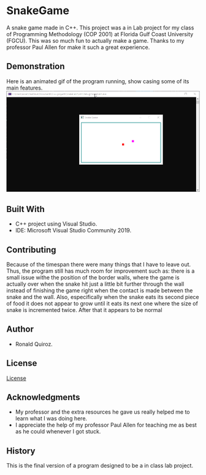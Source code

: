 # SnakeGame
A snake game made in C++. This project was a in Lab project for my class of Programming Methodology (COP 2001) at Florida Gulf Coast University (FGCU). This was so much fun to actually make a game. Thanks to my professor Paul Allen for make it such a great experience.

## Demonstration

Here is an animated gif of the program running, show casing some of its main features. <br />
![Demonstration GIF](resources/3zLdTJV4w0.gif)  <br />

## Built With
* C++ project using Visual Studio.
* IDE: Microsoft Visual Studio Community 2019. 

## Contributing
Because of the timespan there were many things that I have to leave out. Thus, the program still has much room for improvement such as: there is a small issue withe the position of the border walls, where the game is actually over when the snake hit just a little bit further through the wall instead of finishing the game right when the contact is made between the snake and the wall. Also, especifically when the snake eats its second piece of food it does not appear to grow until it eats its next one where the size of snake is incremented twice. After that it appears to be normal <br />

## Author

* Ronald Quiroz.

## License

[License](LICENSE) <br />


## Acknowledgments

* My professor and the extra resources he gave us really helped me to learn what I was doing here.
* I appreciate the help of my professor Paul Allen for teaching me as best as he could whenever I got stuck.

## History

This is the final version of a program designed to be a in class lab project.

